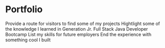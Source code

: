 # Portfolio
Provide a route for visitors to find some of my projects
Hightlight some of the knowledge I learned in Generation Jr. Full Stack Java Developer Bootcamp
List my skills for future employers
End the experience with something cool I built
